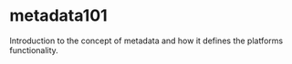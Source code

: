# metadata101
Introduction to the concept of metadata and how it defines the platforms functionality. 
